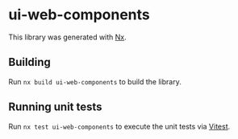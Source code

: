 # ui-web-components

This library was generated with [Nx](https://nx.dev).

## Building

Run `nx build ui-web-components` to build the library.

## Running unit tests

Run `nx test ui-web-components` to execute the unit tests via [Vitest](https://vitest.dev/).
